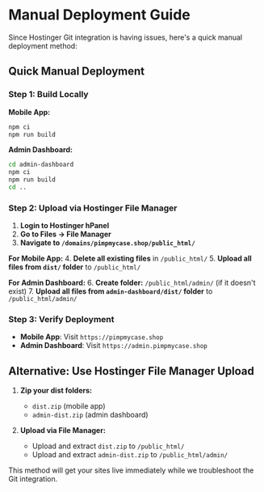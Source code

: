 # Manual Deployment Guide

Since Hostinger Git integration is having issues, here's a quick manual deployment method:

## Quick Manual Deployment

### Step 1: Build Locally

**Mobile App:**
```bash
npm ci
npm run build
```

**Admin Dashboard:**
```bash
cd admin-dashboard
npm ci
npm run build
cd ..
```

### Step 2: Upload via Hostinger File Manager

1. **Login to Hostinger hPanel**
2. **Go to Files → File Manager**
3. **Navigate to `/domains/pimpmycase.shop/public_html/`**

**For Mobile App:**
4. **Delete all existing files** in `/public_html/` 
5. **Upload all files from `dist/` folder** to `/public_html/`

**For Admin Dashboard:**
6. **Create folder:** `/public_html/admin/` (if it doesn't exist)
7. **Upload all files from `admin-dashboard/dist/` folder** to `/public_html/admin/`

### Step 3: Verify Deployment

- **Mobile App**: Visit `https://pimpmycase.shop`
- **Admin Dashboard**: Visit `https://admin.pimpmycase.shop`

## Alternative: Use Hostinger File Manager Upload

1. **Zip your dist folders:**
   - `dist.zip` (mobile app)
   - `admin-dist.zip` (admin dashboard)

2. **Upload via File Manager:**
   - Upload and extract `dist.zip` to `/public_html/`
   - Upload and extract `admin-dist.zip` to `/public_html/admin/`

This method will get your sites live immediately while we troubleshoot the Git integration.